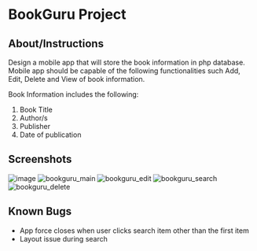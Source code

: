 # BookGuru Project
## About/Instructions
Design a mobile app that will store the book information in php database. Mobile app should be capable of the following functionalities such Add, Edit, Delete and View of book information.  

Book Information includes the following:

1. Book Title
2. Author/s
3. Publisher
4. Date of publication

## Screenshots
![image](https://user-images.githubusercontent.com/108663786/225510075-74c3a3f6-836f-4496-a380-8bacc7ca5d1b.png)
![bookguru_main](https://user-images.githubusercontent.com/108663786/225510287-bf36f255-dc35-46ad-a5ba-944a958a9034.png)
![bookguru_edit](https://user-images.githubusercontent.com/108663786/225510404-6d2fe9b6-b532-498b-b660-e7630d934f3d.png)
![bookguru_search](https://user-images.githubusercontent.com/108663786/225510481-ff5e55cd-f07a-4a95-b0f0-da5da2412176.png)
![bookguru_delete](https://user-images.githubusercontent.com/108663786/225510594-e35c3d55-6f19-4b0b-960c-e06d4092f14c.png)

## Known Bugs
- App force closes when user clicks search item other than the first item
- Layout issue during search 

